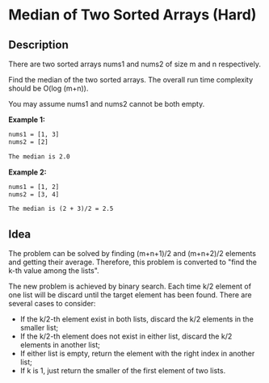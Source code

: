 # Median of Two Sorted Arrays (Hard)

## Description

There are two sorted arrays nums1 and nums2 of size m and n respectively.

Find the median of the two sorted arrays. The overall run time complexity should be O(log (m+n)).

You may assume nums1 and nums2 cannot be both empty.

**Example 1:**

```html
nums1 = [1, 3]
nums2 = [2]

The median is 2.0
```

**Example 2:**

```html
nums1 = [1, 2]
nums2 = [3, 4]

The median is (2 + 3)/2 = 2.5
```

## Idea

The problem can be solved by finding (m+n+1)/2 and (m+n+2)/2 elements and getting their average. Therefore, this problem is converted to "find the k-th value among the lists".

The new problem is achieved by binary search. Each time k/2 element of one list will be discard until the target element has been found. There are several cases to consider:

- If the k/2-th element exist in both lists, discard the k/2 elements in the smaller list;
- If the k/2-th element does not exist in either list, discard the k/2 elements in another list;
- If either list is empty, return the element with the right index in another list;
- If k is 1, just return the smaller of the first element of two lists.
